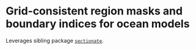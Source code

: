 # Grid-consistent region masks and boundary indices for ocean models

Leverages sibling package [`sectionate`](https://github.com/raphaeldussin/sectionate).
